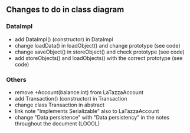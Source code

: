 ## Changes to do in class diagram

### DataImpl
* add DataImpl() (constructor) in DataImpl
* change loadData() in loadObject() and change prototype (see code)
* change saveObject() in storeObject() and check prototype (see code)
* add storeObjects() and loadObjects() with the correct prototype (see code)

### Others
* remove +Account(balance:int) from LaTazzaAccount
* add Transaction() (constructor) in Transaction
* change class Transaction in abstract
* link note "Implements Serializable" also to LaTazzaAccount
* change "Data persistence" with "Data persistency" in the notes throughout the document (LOOOL)

